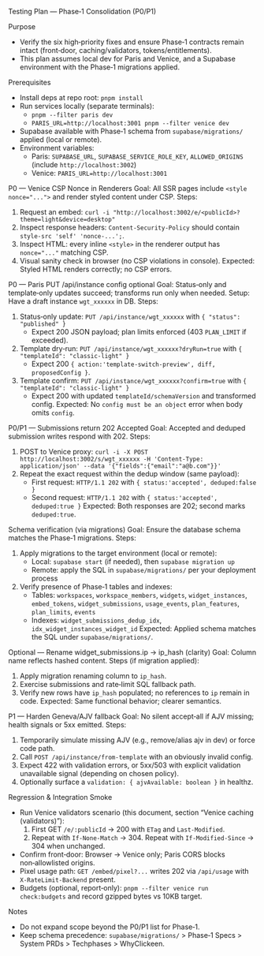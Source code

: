 Testing Plan — Phase‑1 Consolidation (P0/P1)

Purpose
- Verify the six high‑priority fixes and ensure Phase‑1 contracts remain intact (front‑door, caching/validators, tokens/entitlements).
- This plan assumes local dev for Paris and Venice, and a Supabase environment with the Phase‑1 migrations applied.

Prerequisites
- Install deps at repo root: `pnpm install`
- Run services locally (separate terminals):
  - `pnpm --filter paris dev`
  - `PARIS_URL=http://localhost:3001 pnpm --filter venice dev`
- Supabase available with Phase‑1 schema from `supabase/migrations/` applied (local or remote).
- Environment variables:
  - Paris: `SUPABASE_URL`, `SUPABASE_SERVICE_ROLE_KEY`, `ALLOWED_ORIGINS` (include `http://localhost:3002`)
  - Venice: `PARIS_URL=http://localhost:3001`

P0 — Venice CSP Nonce in Renderers
Goal: All SSR pages include `<style nonce="...">` and render styled content under CSP.
Steps:
1) Request an embed: `curl -i "http://localhost:3002/e/<publicId>?theme=light&device=desktop"`
2) Inspect response headers: `Content-Security-Policy` should contain `style-src 'self' 'nonce-...';`.
3) Inspect HTML: every inline `<style>` in the renderer output has `nonce="..."` matching CSP.
4) Visual sanity check in browser (no CSP violations in console).
Expected: Styled HTML renders correctly; no CSP errors.

P0 — Paris PUT /api/instance config optional
Goal: Status‑only and template‑only updates succeed; transforms run only when needed.
Setup: Have a draft instance `wgt_xxxxxx` in DB.
Steps:
1) Status‑only update: `PUT /api/instance/wgt_xxxxxx` with `{ "status": "published" }`
   - Expect 200 JSON payload; plan limits enforced (403 `PLAN_LIMIT` if exceeded).
2) Template dry‑run: `PUT /api/instance/wgt_xxxxxx?dryRun=true` with `{ "templateId": "classic-light" }`
   - Expect 200 `{ action:'template-switch-preview', diff, proposedConfig }`.
3) Template confirm: `PUT /api/instance/wgt_xxxxxx?confirm=true` with `{ "templateId": "classic-light" }`
   - Expect 200 with updated `templateId/schemaVersion` and transformed config.
Expected: No `config must be an object` error when body omits `config`.

P0/P1 — Submissions return 202 Accepted
Goal: Accepted and deduped submission writes respond with 202.
Steps:
1) POST to Venice proxy: `curl -i -X POST http://localhost:3002/s/wgt_xxxxxx -H 'Content-Type: application/json' --data '{"fields":{"email":"a@b.com"}}'`
2) Repeat the exact request within the dedup window (same payload):
   - First request: `HTTP/1.1 202` with `{ status:'accepted', deduped:false }`
   - Second request: `HTTP/1.1 202` with `{ status:'accepted', deduped:true }`
Expected: Both responses are 202; second marks `deduped:true`.

Schema verification (via migrations)
Goal: Ensure the database schema matches the Phase‑1 migrations.
Steps:
1) Apply migrations to the target environment (local or remote):
   - Local: `supabase start` (if needed), then `supabase migration up`
   - Remote: apply the SQL in `supabase/migrations/` per your deployment process
2) Verify presence of Phase‑1 tables and indexes:
   - Tables: `workspaces`, `workspace_members`, `widgets`, `widget_instances`, `embed_tokens`, `widget_submissions`, `usage_events`, `plan_features`, `plan_limits`, `events`
   - Indexes: `widget_submissions_dedup_idx`, `idx_widget_instances_widget_id`
Expected: Applied schema matches the SQL under `supabase/migrations/`.

Optional — Rename widget_submissions.ip → ip_hash (clarity)
Goal: Column name reflects hashed content.
Steps (if migration applied):
1) Apply migration renaming column to `ip_hash`.
2) Exercise submissions and rate‑limit SQL fallback path.
3) Verify new rows have `ip_hash` populated; no references to `ip` remain in code.
Expected: Same functional behavior; clearer semantics.

P1 — Harden Geneva/AJV fallback
Goal: No silent accept‑all if AJV missing; health signals or 5xx emitted.
Steps:
1) Temporarily simulate missing AJV (e.g., remove/alias ajv in dev) or force code path.
2) Call `POST /api/instance/from-template` with an obviously invalid config.
3) Expect 422 with validation errors, or 5xx/503 with explicit validation unavailable signal (depending on chosen policy).
4) Optionally surface a `validation: { ajvAvailable: boolean }` in healthz.

Regression & Integration Smoke
- Run Venice validators scenario (this document, section “Venice caching (validators)”):
  1) First GET `/e/:publicId` → 200 with `ETag` and `Last-Modified`.
  2) Repeat with `If-None-Match` → 304. Repeat with `If-Modified-Since` → 304 when unchanged.
- Confirm front‑door: Browser → Venice only; Paris CORS blocks non‑allowlisted origins.
- Pixel usage path: `GET /embed/pixel?...` writes 202 via `/api/usage` with `X-RateLimit-Backend` present.
- Budgets (optional, report‑only): `pnpm --filter venice run check:budgets` and record gzipped bytes vs 10KB target.

Notes
- Do not expand scope beyond the P0/P1 list for Phase‑1.
- Keep schema precedence: `supabase/migrations/` > Phase‑1 Specs > System PRDs > Techphases > WhyClickeen.
